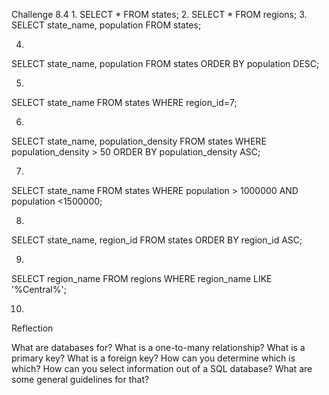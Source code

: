 
Challenge 8.4
1. 
SELECT * FROM states;
2. 
SELECT * FROM regions;
3. 
SELECT state_name, population FROM states;

4. 
SELECT state_name, population
FROM states
ORDER BY population DESC;

5.
SELECT state_name
FROM states
WHERE region_id=7;

6.
SELECT state_name, population_density
FROM states
WHERE population_density > 50
ORDER BY population_density ASC;

7.
SELECT state_name
FROM states
WHERE population > 1000000
AND population <1500000;

8.
SELECT state_name, region_id
FROM states
ORDER BY region_id ASC;

9.
SELECT region_name
FROM regions
WHERE region_name LIKE '%Central%';

10.

Reflection

What are databases for?
What is a one-to-many relationship?
What is a primary key? What is a foreign key? How can you determine which is which?
How can you select information out of a SQL database? What are some general guidelines for that?